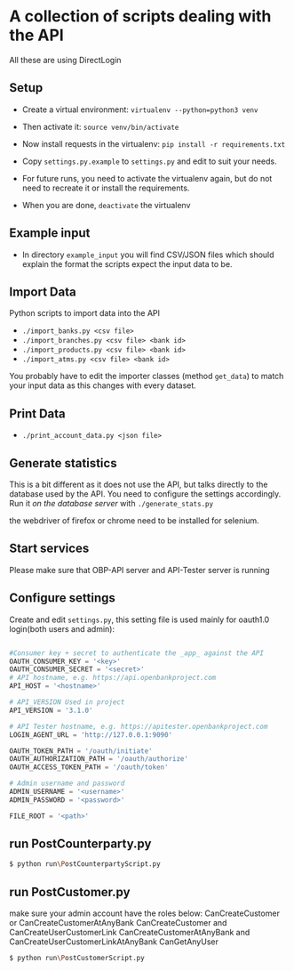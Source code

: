 # A collection of scripts dealing with the API

All these are using DirectLogin


## Setup

- Create a virtual environment: `virtualenv --python=python3 venv`
- Then activate it: `source venv/bin/activate`
- Now install requests in the virtualenv: `pip install -r requirements.txt`
- Copy `settings.py.example` to `settings.py` and edit to suit your needs.

- For future runs, you need to activate the virtualenv again, but do not need to recreate it or install the requirements.
- When you are done, `deactivate` the virtualenv


## Example input

- In directory `example_input` you will find CSV/JSON files which should explain the format the scripts expect the input data to be.


## Import Data

Python scripts to import data into the API

- `./import_banks.py <csv file>`
- `./import_branches.py <csv file> <bank id>`
- `./import_products.py <csv file> <bank id>`
- `./import_atms.py <csv file> <bank id>`


You probably have to edit the importer classes (method `get_data`) to match your input data as this changes with every dataset.



## Print Data

- `./print_account_data.py <json file>`


## Generate statistics

This is a bit different as it does not use the API, but talks directly to the database used by the API. You need to configure the settings accordingly. Run it _on the database server_ with `./generate_stats.py`

the webdriver of firefox or chrome need to be installed for selenium.
  
## Start services
Please make sure that OBP-API server and API-Tester server is running

## Configure settings

Create and edit `settings.py`, this setting file is used mainly for oauth1.0 login(both users and admin):

```python

#Consumer key + secret to authenticate the _app_ against the API
OAUTH_CONSUMER_KEY = '<key>'
OAUTH_CONSUMER_SECRET = '<secret>'
# API hostname, e.g. https://api.openbankproject.com
API_HOST = '<hostname>'

# API_VERSION Used in project
API_VERSION = '3.1.0'

# API Tester hostname, e.g. https://apitester.openbankproject.com
LOGIN_AGENT_URL = 'http://127.0.0.1:9090'

OAUTH_TOKEN_PATH = '/oauth/initiate'
OAUTH_AUTHORIZATION_PATH = '/oauth/authorize'
OAUTH_ACCESS_TOKEN_PATH = '/oauth/token'

# Admin username and password
ADMIN_USERNAME = '<username>'
ADMIN_PASSWORD = '<password>'

FILE_ROOT = '<path>'
```

## run PostCounterparty.py

```bash
$ python run\PostCounterpartyScript.py
```

## run PostCustomer.py

make sure your admin account have the roles below: 
CanCreateCustomer or CanCreateCustomerAtAnyBank
CanCreateCustomer and CanCreateUserCustomerLink 
CanCreateCustomerAtAnyBank and CanCreateUserCustomerLinkAtAnyBank
CanGetAnyUser
```bash
$ python run\PostCustomerScript.py
```